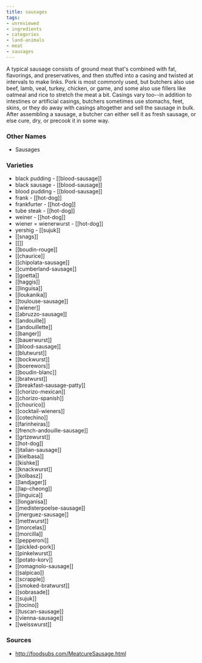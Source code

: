 ```yaml
---
title: sausages
tags:
- unreviewed
- ingredients
- categories
- land-animals
- meat
- sausages
---
```

A typical sausage consists of ground meat that's combined with fat, flavorings, and preservatives, and then stuffed into a casing and twisted at intervals to make links. Pork is most commonly used, but butchers also use beef, lamb, veal, turkey, chicken, or game, and some also use fillers like oatmeal and rice to stretch the meat a bit. Casings vary too--in addition to intestines or artificial casings, butchers sometimes use stomachs, feet, skins, or they do away with casings altogether and sell the sausage in bulk. After assembling a sausage, a butcher can either sell it as fresh sausage, or else cure, dry, or precook it in some way.

### Other Names

* Sausages

### Varieties

* black pudding - [[blood-sausage]]
* black sausage - [[blood-sausage]]
* blood pudding - [[blood-sausage]]
* frank - [[hot-dog]]
* frankfurter - [[hot-dog]]
* tube steak - [[hot-dog]]
* weiner - [[hot-dog]]
* wiener = wienerwurst - [[hot-dog]]
* yershig - [[sujuk]]
* [[snags]]
* [[]]
* [[boudin-rouge]]
* [[chaurice]]
* [[chipolata-sausage]]
* [[cumberland-sausage]]
* [[goetta]]
* [[haggis]]
* [[linguisa]]
* [[loukanika]]
* [[toulouse-sausage]]
* [[wiener]]
* [[abruzzo-sausage]]
* [[andouille]]
* [[andouillette]]
* [[banger]]
* [[bauerwurst]]
* [[blood-sausage]]
* [[blutwurst]]
* [[bockwurst]]
* [[boerewors]]
* [[boudin-blanc]]
* [[bratwurst]]
* [[breakfast-sausage-patty]]
* [[chorizo-mexican]]
* [[chorizo-spanish]]
* [[chourico]]
* [[cocktail-wieners]]
* [[cotechino]]
* [[farinheiras]]
* [[french-andouille-sausage]]
* [[grtzewurst]]
* [[hot-dog]]
* [[italian-sausage]]
* [[kielbasa]]
* [[kishke]]
* [[knackwurst]]
* [[kolbasz]]
* [[landjager]]
* [[lap-cheong]]
* [[linguica]]
* [[longanisa]]
* [[medisterpoelse-sausage]]
* [[merguez-sausage]]
* [[mettwurst]]
* [[morcelas]]
* [[morcilla]]
* [[pepperoni]]
* [[pickled-pork]]
* [[pinkelwurst]]
* [[potato-korv]]
* [[romagnolo-sausage]]
* [[salpicao]]
* [[scrapple]]
* [[smoked-bratwurst]]
* [[sobrasade]]
* [[sujuk]]
* [[tocino]]
* [[tuscan-sausage]]
* [[vienna-sausage]]
* [[weisswurst]]

### Sources
* http://foodsubs.com/MeatcureSausage.html
